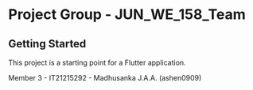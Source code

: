 # Project Group - JUN_WE_158_Team

## Getting Started

This project is a starting point for a Flutter application.

Member 3 - IT21215292 - Madhusanka J.A.A. (ashen0909)



